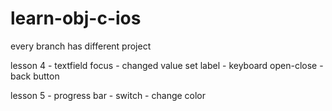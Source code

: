# learn-obj-c-ios

every branch has different project


lesson 4 - textfield focus - changed value set label - keyboard open-close - back button

lesson 5 - progress bar - switch - change color
